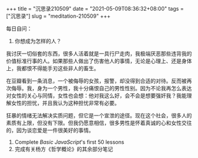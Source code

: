 +++
title = "沉思录210509"
date = "2021-05-09T08:36:32+08:00"
tags = ["沉思录"]
slug = "meditation-210509"
+++

每日自问：

1. 你想成为怎样的人？

我讨厌一切俗套的东西，很多人活着就是一具行尸走肉，我极端厌恶那些违背我的价值标准行事的人。如果那些人做出了伤害他人的事情，无论是心理上、还是身体上，我都恨不得能手刃这些非人的畜生。

在豆瓣看到一条消息，一个被侮辱的女孩，报警，却没得到合适的对待。反而被再次侮辱。我，身为一个男性，我十分痛恨自己的男性性别。因为不论我再怎么表达对女性的关心与同情，女性也会想：他对我这么好，会不会是想要强奸我？我能理解女性的担忧，并且我认为这种担忧非常有必要。

狂暴的情绪无法解决实质问题，但它是一个宣泄的途径。现在这个社会，很多人的素质有上限，但没有下限。但我仍愿意相信，很多男性是怀着真诚的心和女性交往的，因为谈恋爱是一件很美好的事情。

1. Complete _Basic JavaScript_'s first 50 lessons
2. 完成有关杨方《哲学概论》的其余部分笔记
